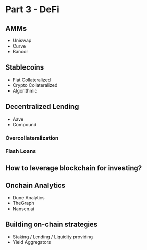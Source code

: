 # Part 3 - DeFi

## AMMs
- Uniswap
- Curve
- Bancor

## Stablecoins
- Fiat Collateralized
- Crypto Collateralized
- Algorithmic

## Decentralized Lending
- Aave
- Compound

### Overcollateralization
### Flash Loans

## How to leverage blockchain for investing?

## Onchain Analytics
- Dune Analytics
- TheGraph
- Nansen.ai

## Building on-chain strategies
- Staking / Lending / Liquidity providing
- Yield Aggregators

